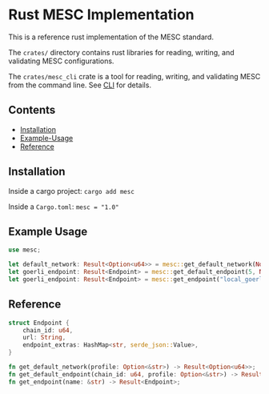 
# Rust MESC Implementation

This is a reference rust implementation of the MESC standard.

The `crates/` directory contains rust libraries for reading, writing, and validating MESC configurations.

The `crates/mesc_cli` crate is a tool for reading, writing, and validating MESC from the command line. See [CLI](../cli) for details.

## Contents
- [Installation](#Installation)
- [Example-Usage](#Example-Usage)
- [Reference](#Reference)

## Installation

Inside a cargo project: `cargo add mesc`

Inside a `Cargo.toml`: `mesc = "1.0"`

## Example Usage

```rust
use mesc;

let default_network: Result<Option<u64>> = mesc::get_default_network(None);
let goerli_endpoint: Result<Endpoint> = mesc::get_default_endpoint(5, None);
let goerli_endpoint: Result<Endpoint> = mesc::get_endpoint("local_goerli");
```

## Reference

```rust
struct Endpoint {
    chain_id: u64,
    url: String,
    endpoint_extras: HashMap<str, serde_json::Value>,
}

fn get_default_network(profile: Option<&str>) -> Result<Option<u64>>;
fn get_default_endpoint(chain_id: u64, profile: Option<&str>) -> Result<Endpoint>;
fn get_endpoint(name: &str) -> Result<Endpoint>;
```

